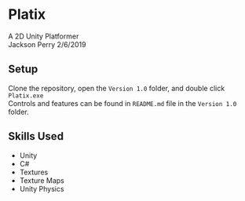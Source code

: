 # Platix
A 2D Unity Platformer  
Jackson Perry 2/6/2019

## Setup
Clone the repository, open the `Version 1.0` folder, and double click `Platix.exe`  
Controls and features can be found in `README.md` file in the `Version 1.0` folder. 

## Skills Used
- Unity
- C#
- Textures
- Texture Maps
- Unity Physics
